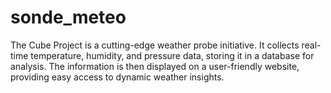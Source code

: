 # sonde_meteo
The Cube Project is a cutting-edge weather probe initiative. It collects real-time temperature, humidity, and pressure data, storing it in a database for analysis. The information is then displayed on a user-friendly website, providing easy access to dynamic weather insights.
